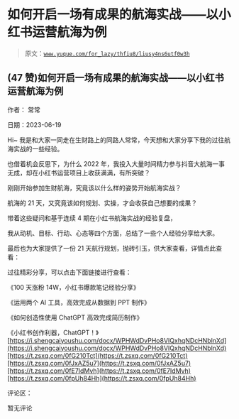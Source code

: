 # 如何开启一场有成果的航海实战——以小红书运营航海为例

> 原文：[`www.yuque.com/for_lazy/thfiu8/liusy4ns6utf0w3h`](https://www.yuque.com/for_lazy/thfiu8/liusy4ns6utf0w3h)



## (47 赞)如何开启一场有成果的航海实战——以小红书运营航海为例 

作者： 常常 

日期：2023-06-19 

Hi~ 我是和大家一同走在生财路上的同路人常常，今天想和大家分享下我的过往航海实战的一些经验。 

也借着机会反思下，为什么 2022 年，我投入大量时间精力参与抖音大航海一事无成，却在小红书运营项目上收获满满，有所突破？ 

刚刚开始参加生财航海，究竟该以什么样的姿势开始航海实战？ 

航海的 21 天，又究竟该如何规划、实操，才会收获自己想要的成果？ 

带着这些疑问和基于连续 4 期在小红书航海实战的经验复盘， 

我从动机、目标、行动、心态等四个方面，总结了一些个人经验分享给大家。 

最后也为大家提供了一份 21 天航行规划，抛砖引玉，供大家查看，详情点此查看： 

过往精彩分享，可以点击下面链接进行查看： 

《100 天涨粉 14W，小红书爆款笔记经验分享》 

《运用两个 AI 工具，高效完成从数据到 PPT 制作》 

《如何创造性使用 ChatGPT 高效完成简历制作》 

《小红书创作利器，ChatGPT！》 [https://i.shengcaiyoushu.com/docx/WPHWdDvPHo8VIQxhqNDcHNblnXd](https://i.shengcaiyoushu.com/docx/WPHWdDvPHo8VIQxhqNDcHNblnXd)[https://t.zsxq.com/0fG210Tct](https://t.zsxq.com/0fG210Tct)[https://t.zsxq.com/0fJxAZ5u7](https://t.zsxq.com/0fJxAZ5u7)[https://t.zsxq.com/0fE7IdMvh](https://t.zsxq.com/0fE7IdMvh)[https://t.zsxq.com/0fpUh84Hh](https://t.zsxq.com/0fpUh84Hh) 

评论区： 

暂无评论